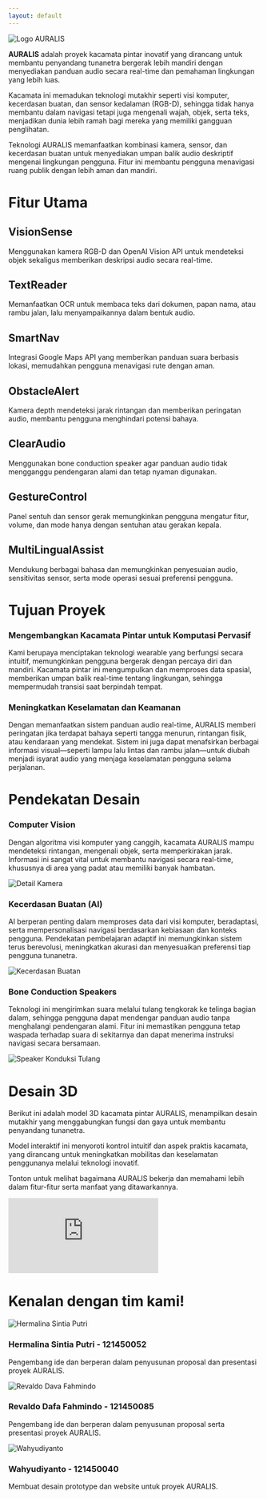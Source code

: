 ```yaml
---
layout: default
---
```


<div class="home-header">
    <img src="/assets/image/logo.png" alt="Logo AURALIS" class="logo">
    <p><strong>AURALIS</strong> adalah proyek kacamata pintar inovatif yang dirancang untuk membantu penyandang tunanetra bergerak lebih mandiri dengan menyediakan panduan audio secara real-time dan pemahaman lingkungan yang lebih luas.</p>
    <p>Kacamata ini memadukan teknologi mutakhir seperti visi komputer, kecerdasan buatan, dan sensor kedalaman (RGB-D), sehingga tidak hanya membantu dalam navigasi tetapi juga mengenali wajah, objek, serta teks, menjadikan dunia lebih ramah bagi mereka yang memiliki gangguan penglihatan.</p>
    <p>Teknologi AURALIS memanfaatkan kombinasi kamera, sensor, dan kecerdasan buatan untuk menyediakan umpan balik audio deskriptif mengenai lingkungan pengguna. Fitur ini membantu pengguna menavigasi ruang publik dengan lebih aman dan mandiri.</p>
</div>

<div class="section-heading">
  <h1>Fitur Utama</h1>
</div>

<div class="features-container">
  <div class="feature">
    <h2>VisionSense</h2>
    <p>Menggunakan kamera RGB-D dan OpenAI Vision API untuk mendeteksi objek sekaligus memberikan deskripsi audio secara real-time.</p>
  </div>
  <div class="feature">
    <h2>TextReader</h2>
    <p>Memanfaatkan OCR untuk membaca teks dari dokumen, papan nama, atau rambu jalan, lalu menyampaikannya dalam bentuk audio.</p>
  </div>
  <div class="feature">
    <h2>SmartNav</h2>
    <p>Integrasi Google Maps API yang memberikan panduan suara berbasis lokasi, memudahkan pengguna menavigasi rute dengan aman.</p>
  </div>
  <div class="feature">
    <h2>ObstacleAlert</h2>
    <p>Kamera depth mendeteksi jarak rintangan dan memberikan peringatan audio, membantu pengguna menghindari potensi bahaya.</p>
  </div>
  <div class="feature">
    <h2>ClearAudio</h2>
    <p>Menggunakan bone conduction speaker agar panduan audio tidak mengganggu pendengaran alami dan tetap nyaman digunakan.</p>
  </div>
  <div class="feature">
    <h2>GestureControl</h2>
    <p>Panel sentuh dan sensor gerak memungkinkan pengguna mengatur fitur, volume, dan mode hanya dengan sentuhan atau gerakan kepala.</p>
  </div>
  <div class="feature">
    <h2>MultiLingualAssist</h2>
    <p>Mendukung berbagai bahasa dan memungkinkan penyesuaian audio, sensitivitas sensor, serta mode operasi sesuai preferensi pengguna.</p>
  </div>
</div>


<div class="section-heading">
  <h1>Tujuan Proyek</h1>
</div>

<div class="goal">
  <h3>Mengembangkan Kacamata Pintar untuk Komputasi Pervasif</h3>
  <p>Kami berupaya menciptakan teknologi wearable yang berfungsi secara intuitif, memungkinkan pengguna bergerak dengan percaya diri dan mandiri. Kacamata pintar ini mengumpulkan dan memproses data spasial, memberikan umpan balik real-time tentang lingkungan, sehingga mempermudah transisi saat berpindah tempat.</p>
</div>

<div class="goal">
  <h3>Meningkatkan Keselamatan dan Keamanan</h3>
  <p>Dengan memanfaatkan sistem panduan audio real-time, AURALIS memberi peringatan jika terdapat bahaya seperti tangga menurun, rintangan fisik, atau kendaraan yang mendekat. Sistem ini juga dapat menafsirkan berbagai informasi visual—seperti lampu lalu lintas dan rambu jalan—untuk diubah menjadi isyarat audio yang menjaga keselamatan pengguna selama perjalanan.</p>
</div>

<div class="section-heading">
  <h1>Pendekatan Desain</h1>
</div>

<div class="goal">
  <h3>Computer Vision</h3>
  <p>Dengan algoritma visi komputer yang canggih, kacamata AURALIS mampu mendeteksi rintangan, mengenali objek, serta memperkirakan jarak. Informasi ini sangat vital untuk membantu navigasi secara real-time, khususnya di area yang padat atau memiliki banyak hambatan.</p>
  <img src="/assets/image/camera.png" alt="Detail Kamera" class="about-image">
</div>

<div class="goal">
  <h3>Kecerdasan Buatan (AI)</h3>
  <p>AI berperan penting dalam memproses data dari visi komputer, beradaptasi, serta mempersonalisasi navigasi berdasarkan kebiasaan dan konteks pengguna. Pendekatan pembelajaran adaptif ini memungkinkan sistem terus berevolusi, meningkatkan akurasi dan menyesuaikan preferensi tiap pengguna tunanetra.</p>
  <img src="/assets/image/ai.png" alt="Kecerdasan Buatan" class="about-image">
</div>

<div class="goal">
  <h3>Bone Conduction Speakers</h3>
  <p>Teknologi ini mengirimkan suara melalui tulang tengkorak ke telinga bagian dalam, sehingga pengguna dapat mendengar panduan audio tanpa menghalangi pendengaran alami. Fitur ini memastikan pengguna tetap waspada terhadap suara di sekitarnya dan dapat menerima instruksi navigasi secara bersamaan.</p>
  <img src="/assets/image/arm.png" alt="Speaker Konduksi Tulang" class="about-image">
</div>

<div class="section-heading">
  <h1>Desain 3D</h1>
</div>

<div class="goal">
  <p>Berikut ini adalah model 3D kacamata pintar AURALIS, menampilkan desain mutakhir yang menggabungkan fungsi dan gaya untuk membantu penyandang tunanetra.

  Model interaktif ini menyoroti kontrol intuitif dan aspek praktis kacamata, yang dirancang untuk meningkatkan mobilitas dan keselamatan penggunanya melalui teknologi inovatif.</p>
  <model-viewer src="/assets/image/3d.glb" alt="Model 3D Kacamata Pintar AURALIS" auto-rotate camera-controls ar shadow-intensity="1" style="width: 80%; height: 600px;"></model-viewer>
</div>

<div class="video-container">
  <p>Tonton untuk melihat bagaimana AURALIS bekerja dan memahami lebih dalam fitur-fitur serta manfaat yang ditawarkannya.</p>
  <div class="responsive-iframe">
    <iframe src="https://youtu.be/NE7oNG6Qwdg?si=OMOjacD8SPAWpuhh" frameborder="0" allow="accelerometer; autoplay; clipboard-write; encrypted-media; gyroscope; picture-in-picture" allowfullscreen></iframe>
  </div>
</div>

<div class="section-heading">
  <h1>Kenalan dengan tim kami!</h1>
</div>

<div class="team-member">
    <img src="/assets/image/lina.jpg" alt="Hermalina Sintia Putri">
    <div class="member-info">
        <h3>Hermalina Sintia Putri - 121450052</h3>
        <p>Pengembang ide dan berperan dalam penyusunan proposal dan presentasi proyek AURALIS.</p>
    </div>
</div>

<div class="team-member">
    <img src="/assets/image/reval.jpg" alt="Revaldo Dava Fahmindo">
    <div class="member-info">
        <h3>Revaldo Dafa Fahmindo - 121450085</h3>
        <p>Pengembang ide dan berperan dalam penyusunan proposal serta presentasi proyek AURALIS.</p>
    </div>
</div>

<div class="team-member">
    <img src="/assets/image/tao.jpg" alt="Wahyudiyanto">
    <div class="member-info">
        <h3>Wahyudiyanto - 121450040</h3>
        <p>Membuat desain prototype dan website untuk proyek AURALIS.</p>
    </div>
</div>

